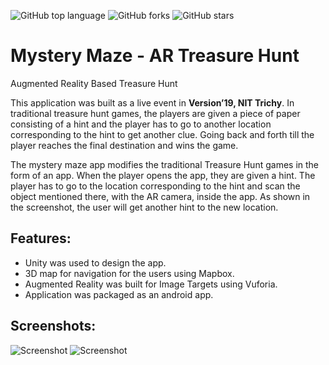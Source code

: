 ![GitHub top language](https://img.shields.io/github/languages/top/vaibhavvikas/mystery-maze)
![GitHub forks](https://img.shields.io/github/forks/vaibhavvikas/mystery-maze)
![GitHub stars](https://img.shields.io/github/stars/vaibhavvikas/mystery-maze)

# Mystery Maze - AR Treasure Hunt
Augmented Reality Based Treasure Hunt

This application was built as a live event in <b>Version’19, NIT Trichy</b>.
In traditional treasure hunt games, the players are given a piece of paper consisting of a hint and the player has to go to another location corresponding to the hint to get another clue. Going back and forth till the player reaches the final destination and wins the game.

The mystery maze app modifies the traditional Treasure Hunt games in the form of an app. When the player opens the app, they are given a hint. The player has to go to the location corresponding to the hint and scan the object mentioned there, with the AR camera, inside the app. As shown in the screenshot, the user will get another hint to the new location.

## Features:
- Unity was used to design the app.
- 3D map for navigation for the users using Mapbox.
- Augmented Reality was built for Image Targets using Vuforia.
- Application was packaged as an android app.

## Screenshots:
![Screenshot](https://user-images.githubusercontent.com/28614457/168008219-ae0625cf-ce15-4768-825e-9c4bc55a202f.jpg)
![Screenshot](https://user-images.githubusercontent.com/28614457/168008213-0da73651-0365-49bd-91fc-ef746783da1b.jpg)
